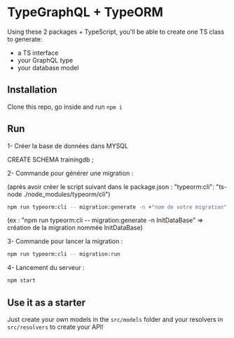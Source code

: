 # TypeGraphQL + TypeORM

Using these 2 packages + TypeScript, you'll be able to create one TS class to generate:
- a TS interface
- your GraphQL type
- your database model

## Installation

Clone this repo, go inside and run `npm i`

## Run

1- Créer la base de données dans MYSQL

CREATE SCHEMA trainingdb ;

2- Commande pour générer une migration :

(après avoir créer le script suivant dans le package.json : "typeorm:cli": "ts-node ./node_modules/typeorm/cli")

```sh
npm run typeorm:cli -- migration:generate -n +"nom de votre migration"
```

(ex : "npm run typeorm:cli -- migration:generate -n InitDataBase" => création de la migration nommée InitDataBase)

3- Commande pour lancer la migration :

```sh
npm run typeorm:cli -- migration:run
```

4- Lancement du serveur :

```sh
npm start
```

## Use it as a starter

Just create your own models in the `src/models` folder and your resolvers in `src/resolvers` to create your API!
